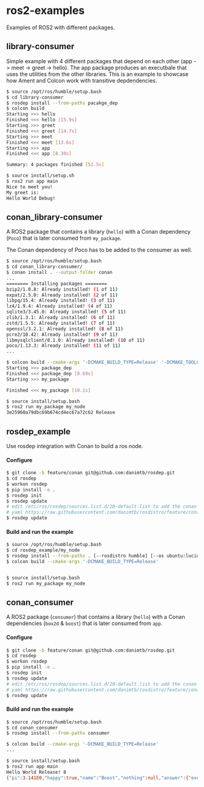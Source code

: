 # ros2-examples

Examples of ROS2 with different packages.


## library-consumer

Simple example with 4 different packages that depend on each other (app -> meet -> greet -> hello). The app package produces an executbale that uses the utilities from the other libraries. This is an example to showcase how Ament and Colcon work with transitive depdendencies.

```bash
$ source /opt/ros/humble/setup.bash
$ cd library-consumer
$ rosdep install --from-paths pacakge_dep
$ colcon build
Starting >>> hello
Finished <<< hello [15.9s]
Starting >>> greet
Finished <<< greet [14.7s]
Starting >>> meet
Finished <<< meet [13.6s]
Starting >>> app
Finished <<< app [8.30s]

Summary: 4 packages finished [52.5s]

$ source install/setup.sh
$ ros2 run app main
Nice to meet you!
My greet is:
Hello World Debug!
```


## conan_library-consumer

A ROS2 package that contains a library (`hello`) with a Conan dependency (`Poco`) that is later consumed from `my_package`.

The Conan dependency of Poco has to be added to the consumer as well.

```bash
$ source /opt/ros/humble/setup.bash
$ cd conan_library-consumer/
$ conan install . --output-folder conan
...
======== Installing packages ========
bzip2/1.0.8: Already installed! (1 of 11)
expat/2.5.0: Already installed! (2 of 11)
libpq/15.4: Already installed! (3 of 11)
lz4/1.9.4: Already installed! (4 of 11)
sqlite3/3.45.0: Already installed! (5 of 11)
zlib/1.3.1: Already installed! (6 of 11)
zstd/1.5.5: Already installed! (7 of 11)
openssl/3.2.1: Already installed! (8 of 11)
pcre2/10.42: Already installed! (9 of 11)
libmysqlclient/8.1.0: Already installed! (10 of 11)
poco/1.13.3: Already installed! (11 of 11)
...

$ colcon build --cmake-args '-DCMAKE_BUILD_TYPE=Release' '-DCMAKE_TOOLCHAIN_FILE=../conan/conan_toolchain.cmake'
Starting >>> package_dep
Finished <<< package_dep [8.69s]
Starting >>> my_package

Finished <<< my_package [10.1s]

$ source install/setup.bash
$ ros2 run my_package my_node
3e25960a79dbc69b674cd4ec67a72c62 Release
```


## rosdep_example

Use rosdep integration with Conan to build a ros node.

#### Configure

```bash
$ git clone -b feature/conan git@github.com:danimtb/rosdep.git
$ cd rosdep
$ workon rosdep
$ pip install -e .
$ rosdep init
$ rosdep update
# edit /etc/ros/rosdep/sources.list.d/20-default.list to add the conan index:
# yaml https://raw.githubusercontent.com/danimtb/rosdistro/feature/conan/rosdep/conan.yaml
$ rosdep update
```

#### Build and run the example

```bash
$ source /opt/ros/humble/setup.bash
$ cd rosdep_example/my_node
$ rosdep install --from-paths . [--rosdistro humble] [--os ubuntu:lucid]
$ colcon build --cmake-args '-DCMAKE_BUILD_TYPE=Release'


$ source install/setup.bash
$ ros2 run my_package my_node
```


## conan_consumer

A ROS2 package (`consumer`) that contains a library (`hello`) with a Conan dependencies (`box2d` & `boost`) that is later consumed from `app`.

#### Configure

```bash
$ git clone -b feature/conan git@github.com:danimtb/rosdep.git
$ cd rosdep
$ workon rosdep
$ pip install -e .
$ rosdep init
$ rosdep update
# edit /etc/ros/rosdep/sources.list.d/20-default.list to add the conan index:
# yaml https://raw.githubusercontent.com/danimtb/rosdistro/feature/conan/rosdep/conan.yaml
$ rosdep update
```

#### Build and run the example

```bash
$ source /opt/ros/humble/setup.bash
$ cd conan_consumer
$ rosdep install --from-paths consumer

$ colcon build --cmake-args '-DCMAKE_BUILD_TYPE=Release'
...

$ source install/setup.bash
$ ros2 run app main
Hello World Release! 8
{"pi":3.141E0,"happy":true,"name":"Boost","nothing":null,"answer":{"everything":42},"list":[1,0,2],"object":{"currency":"USD","value":4.299E1}}
```
